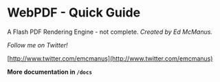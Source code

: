 WebPDF - Quick Guide
=======================
A Flash PDF Rendering Engine - not complete. *Created by Ed McManus.*

*Follow me on Twitter!*

[http://www.twitter.com/emcmanus](http://www.twitter.com/emcmanus)

**More documentation in `/docs`**
